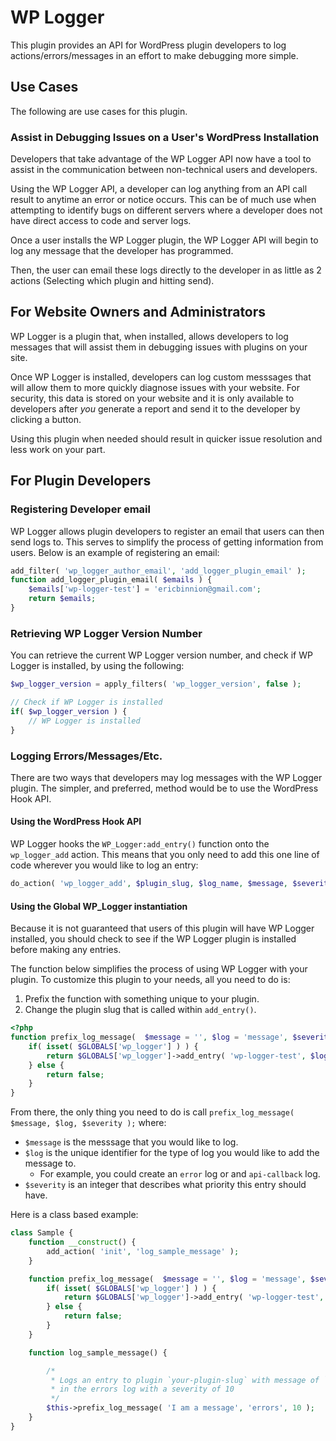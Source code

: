 # WP Logger

This plugin provides an API for WordPress plugin developers to log actions/errors/messages in an effort to make debugging more simple.

## Use Cases

The following are use cases for this plugin.

### Assist in Debugging Issues on a User's WordPress Installation

Developers that take advantage of the WP Logger API now have a tool to assist in the communication between non-technical users and developers.

Using the WP Logger API, a developer can log anything from an API call result to anytime an error or notice occurs. This can be of much use when attempting to identify bugs on different servers where a developer does not have direct access to code and server logs.

Once a user installs the WP Logger plugin, the WP Logger API will begin to log any message that the developer has programmed.

Then, the user can email these logs directly to the developer in as little as 2 actions (Selecting which plugin and hitting send).

## For Website Owners and Administrators

WP Logger is a plugin that, when installed, allows developers to log messages that will assist them in debugging issues with plugins on your site.

Once WP Logger is installed, developers can log custom messsages that will allow them to more quickly diagnose issues with your website. For security, this data is stored on your website and it is only available to developers after *you* generate a report and send it to the developer by clicking a button.

Using this plugin when needed should result in quicker issue resolution and less work on your part.

## For Plugin Developers

### Registering Developer email
WP Logger allows plugin developers to register an email that users can then send logs to. This serves to simplify the process of getting information from users. Below is an example of registering an email:

```php
add_filter( 'wp_logger_author_email', 'add_logger_plugin_email' );
function add_logger_plugin_email( $emails ) {
	$emails['wp-logger-test'] = 'ericbinnion@gmail.com';
	return $emails;
}
```

### Retrieving WP Logger Version Number
You can retrieve the current WP Logger version number, and check if WP Logger is installed, by using the following:

```php
$wp_logger_version = apply_filters( 'wp_logger_version', false );

// Check if WP Logger is installed
if( $wp_logger_version ) {
	// WP Logger is installed
}
```

### Logging Errors/Messages/Etc.

There are two ways that developers may log messages with the WP Logger plugin. The simpler, and preferred, method would be to use the WordPress Hook API.

#### Using the WordPress Hook API
WP Logger hooks the `WP_Logger:add_entry()` function onto the `wp_logger_add` action. This means that you only need to add this one line of code wherever you would like to log an entry:

```php
do_action( 'wp_logger_add', $plugin_slug, $log_name, $message, $severity );
```

#### Using the Global WP_Logger instantiation
Because it is not guaranteed that users of this plugin will have WP Logger installed, you should check to see if the WP Logger plugin is installed before making any entries.

The function below simplifies the process of using WP Logger with your plugin. To customize this plugin to your needs, all you need to do is:

1. Prefix the function with something unique to your plugin.
2. Change the plugin slug that is called within `add_entry()`.

```php
<?php
function prefix_log_message(  $message = '', $log = 'message', $severity = 1 ) {
	if( isset( $GLOBALS['wp_logger'] ) ) {
		return $GLOBALS['wp_logger']->add_entry( 'wp-logger-test', $log, $message );
	} else {
		return false;
	}
}
```

From there, the only thing you need to do is call `prefix_log_message( $message, $log, $severity );` where:

- `$message` is the messsage that you would like to log.
- `$log` is the unique identifier for the type of log you would like to add the message to.
	- For example, you could create an `error` log or and `api-callback` log.
- `$severity` is an integer that describes what priority this entry should have.

Here is a class based example:

```php
class Sample {
	function __construct() {
		add_action( 'init', 'log_sample_message' );
	}

	function prefix_log_message(  $message = '', $log = 'message', $severity = 1 ) {
		if( isset( $GLOBALS['wp_logger'] ) ) {
			return $GLOBALS['wp_logger']->add_entry( 'wp-logger-test', $log, $message );
		} else {
			return false;
		}
	}

	function log_sample_message() {

		/*
		 * Logs an entry to plugin `your-plugin-slug` with message of `I am a message`
		 * in the errors log with a severity of 10
		 */
		$this->prefix_log_message( 'I am a message', 'errors', 10 );
	}
}
```

